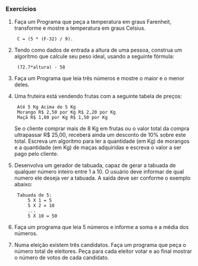 ### Exercícios

 
1. Faça um Programa que peça a temperatura em graus Farenheit, transforme e mostre a temperatura em graus Celsius.

		C = (5 * (F-32) / 9).

  

2. Tendo como dados de entrada a altura de uma pessoa, construa um algoritmo que calcule seu peso ideal, usando a seguinte fórmula:

		(72.7*altura) - 58

  
3. Faça um Programa que leia três números e mostre o maior e o menor deles.

5. Uma fruteira está vendendo frutas com a seguinte tabela de preços:

		Até 5 Kg Acima de 5 Kg
		Morango R$ 2,50 por Kg R$ 2,20 por Kg
		Maçã R$ 1,80 por Kg R$ 1,50 por Kg

	Se o cliente comprar mais de 8 Kg em frutas ou o valor total da compra ultrapassar R$ 25,00, receberá ainda um desconto de 10% sobre este total. Escreva um algoritmo para ler a quantidade (em Kg) de morangos e a quantidade (em Kg) de maças adquiridas e escreva o valor a ser pago pelo cliente.

5. Desenvolva um gerador de tabuada, capaz de gerar a tabuada de qualquer número inteiro entre 1 a 10. O usuário deve informar de qual numero ele deseja ver a tabuada. A saída deve ser conforme o exemplo abaixo:

		Tabuada de 5:
		    5 X 1 = 5
		    5 X 2 = 10
		    ...
		    5 X 10 = 50 
 6. Faça um programa que leia 5 números e informe a soma e a média dos números.
 7. Numa eleição existem três candidatos. Faça um programa que peça o número total de eleitores. Peça para cada eleitor votar e ao final mostrar o número de votos de cada candidato.